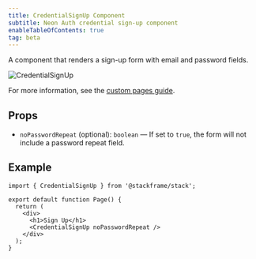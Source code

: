 ```yaml
---
title: CredentialSignUp Component
subtitle: Neon Auth credential sign-up component
enableTableOfContents: true
tag: beta
---
```


A component that renders a sign-up form with email and password fields.

![CredentialSignUp](/docs/neon-auth/images/credential-sign-up.png)

For more information, see the [custom pages guide](/docs/neon-auth/customization/custom-pages).

## Props

- `noPasswordRepeat` (optional): `boolean` — If set to `true`, the form will not include a password repeat field.

## Example

```tsx
import { CredentialSignUp } from '@stackframe/stack';

export default function Page() {
  return (
    <div>
      <h1>Sign Up</h1>
      <CredentialSignUp noPasswordRepeat />
    </div>
  );
}
```
